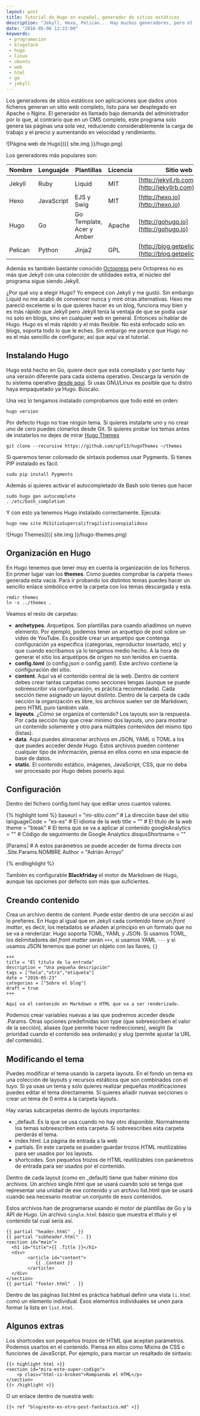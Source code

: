 ```yaml
---
layout: post
title: Tutorial de Hugo en español, generador de sitios estáticos
description: "Jekyll, Hexo, Pelican... Hay muchos generadores, pero el mejor es Hugo. Crea tu sitio web con el mejor generador de sitios estáticos"
date: "2016-05-06 12:22:00"
keywords:
 - programacion
 - blogstack
 - hugo
 - linux
 - ubuntu
 - web
 - html
 - go
 - jekyll
---
```


Los generadores de sitios estáticos son aplicaciones que dados unos ficheros generan un sitio web completo, listo para ser desplegado en Apache o Nginx. El generador es llamado bajo demanda del administrador por lo que, al contrario que en un CMS completo, este programa solo genera las páginas una sola vez, reduciendo considerablemente la carga de trabajo y el precio y aumentando en velocidad y rendimiento.

![Página web de Hugo]({{ site.img }}/hugo.png)


Los generadores más populares son:

| Nombre | Lenguajde| Plantillas | Licencia | Sitio web |
|--------|----------|------------|----------|-----------|
| Jekyll | Ruby     | Liquid     | MIT      | [http://jekyll.rb.com](http://jekyllrb.com)|
| Hexo   | JavaScript | EJS y Swig     | MIT     | [http://hexo.io](http://hexo.io)|
| Hugo   | Go      | Go Template, Acer y Amber | Apache   | [http://gohugo.io](http://gohugo.io)|
| Pelican | Python | Jinja2 | GPL | [http://blog.getpelican.com/](http://blog.getpelican.com/) |

Además es también bastante conocido [Octopress](http://octopress.org/) pero Octopress no es más que Jekyll con una colección de utilidades extra, el núcleo del programa sigue siendo Jekyll.

¿Por qué voy a elegir Hugo? Yo empecé con Jekyll y me gustó. Sin embargo Liquid no me acabó de convencer nunca y miré otras alternativas. Hexo me pareció excelente si lo que quieres hacer es un blog, funciona muy bien y es más rápido que Jekyll pero Jekyll tenía la ventaja de que se podía usar no solo en blogs, sino en cualquier web en general. Entonces oí hablar de Hugo. Hugo es el más rápido y el más flexible. No está enfocado solo en blogs, soporta todo lo que le eches. Sin embargo me parece que Hugo no es el más sencillo de configurar, así que aquí va el tutorial.

## Instalando Hugo

Hugo está hecho en Go, quiere decir que está compilado y por tanto hay una versión diferente para cada sistema operativo. Descarga la versión de tu sistema operativo [desde aquí](https://github.com/spf13/hugo/releases). Si usas GNU/Linux es posible que tu distro haya empaquetado ya Hugo. Búscalo.

Una vez lo tengamos instalado comprobamos que todo esté en orden:

```
hugo version
```

Por defecto Hugo no trae ningún tema. Si quieres instalarte uno y no crear uno de cero puedes clonarlos desde Git. Si quieres probar los temas antes de instalarlos no dejes de mirar [Hugo Themes](http://themes.gohugo.io/)

```
git clone --recursive https://github.com/spf13/hugoThemes ~/themes
```

Si queremos tener coloreado de sintaxis podemos usar Pygments. Si tienes PIP instalado es fácil.

```
sudo pip install Pygments
```

Además si quieres activar el autocompletado de Bash solo tienes que hacer 

```
sudo hugo gen autocomplete
. /etc/bash_completion
```

Y con esto ya tenemos Hugo instalado correctamente. Ejecuta:

```
hugo new site MiSitioSupercalifragilisticoespialidoso
```

![Hugo Themes]({{ site.img }}/hugo-themes.png)

## Organización en Hugo

En Hugo tenemos que tener muy en cuenta la organización de los ficheros. En primer lugar van los __themes__. Como puedes comprobar la carpeta `themes` generada esta vacía. Para ir probando los distintos temas puedes hacer un sencillo enlace simbólico entre la carpeta con los temas descargada y esta.

```
rmdir themes
ln -s ../themes .
```

Veamos el resto de carpetas:

* __archetypes__. Arquetipos. Son plantillas para cuando añadimos un nuevo elemento. Por ejemplo, podemos tener un arquetipo de post sobre un vídeo de YouTube. Es posible crear un arquetipo que contenga configuración ya específica (categorías, reproductor insertado, etc) y que cuando escribamos ya lo tengamos medio hecho. A la hora de generar el sitio los arquetipos de origen no son tenidos en cuenta.
* __config.toml__ (o config.json o config.yaml). Este archivo contiene la configuración del sitio.
* __content__. Aquí va el contenido central de la web. Dentro de content debes crear tantas carpetas como secciones tengas (aunque se puede sobreescribir vía configuración, es práctica recomendada). Cada sección tiene asignado un layout distinto. Dentro de la carpeta de cada sección la organización es libre, los archivos suelen ser de Markdown, pero HTML puro también vale.
* __layouts__. ¿Cómo se organiza el contenido? Los layouts son la respuesta. Por cada sección hay que crear mínimo dos layouts, uno para mostrar un contenido solamente y otro para múltiples contenidos del mismo tipo (listas).
* __data__. Aquí puedes almacenar archivos en JSON, YAML o TOML a los que puedes acceder desde Hugo. Estos archivos pueden contener cualquier tipo de información, piensa en ellos como en una especie de base de datos.
* __static__. El contenido estático, imágenes, JavaScript, CSS, que no deba ser procesado por Hugo debes ponerlo aquí.

## Configuración

Dentro del fichero config.toml hay que editar unos cuantos valores.

{% highlight toml %}
baseurl = "mi-sitio.com" # La dirección base del sitio
languageCode = "es-es" # El idioma de la web
title = "" # El título de la web
theme = "bleak" # El tema que se va a aplicar al contenido
googleAnalytics = "" # Código de seguimiento de Google Analytics
disqusShortname = ""

[Params] # A estos parámetros se puede acceder de forma directa con .Site.Params.NOMBRE
Author = "Adrián Arroyo"

{% endhighlight %}

También es configurable __Blackfriday__ el motor de Markdown de Hugo, aunque las opciones por defecto son más que suficientes.


## Creando contenido

Crea un archivo dentro de content. Puede estar dentro de una sección si así lo prefieres. En Hugo al igual que en Jekyll cada contenido tiene un _front matter_, es decir, los metadatos se añaden al principio en un formato que no se va a renderizar. Hugo soporta TOML, YAML y JSON. Si usamos TOML, los delimitadores del _front matter_ serán `+++`, si usamos YAML `---` y si usamos JSON tenemos que poner un objeto con las llaves, `{}`

```
+++
title = "El título de la entrada"
description = "Una pequeña descripción"
tags = ["hola","otra","etiqueta"]
date = "2016-05-23"
categories = ["Sobre el blog"]
draft = true
+++

Aquí va el contenido en Markdown o HTML que va a ser renderizado.
```

Podemos crear variables nuevas a las que podremos acceder desde .Params. Otras opciones predefinidas son type (que sobreescriben el valor de la sección), aliases (que permite hacer redirecciones), weight (la prioridad cuando el contenido sea ordenado) y slug (permite ajustar la URL del contenido).



## Modificando el tema

Puedes modificar el tema usando la carpeta layouts. En el fondo un tema es una colección de layouts y recursos estáticos que son combinados con el tuyo. Si ya usas un tema y solo quieres realizar pequeñas modificaciones puedes editar el tema directamente. Si quieres añadir nuevas secciones o crear un tema de 0 entra a la carpeta layouts.

Hay varias subcarpetas dentro de layouts importantes:

* _default. Es la que se usa cuando no hay otro disponible. Normalmente los temas sobreescriben esta carpeta. Si sobreescribes esta carpeta perderás el tema.
* index.html. La página de entrada a la web
* partials. En este carpeta se pueden guardar trozos HTML reutilizables para ser usados por los layouts.
* shortcodes. Son pequeños trozos de HTML reutilizables con parámetros de entrada para ser usados por el contenido.

Dentro de cada layout (como en _default) tiene que haber mínimo dos archivos. Un archivo single.html que se usará cuando solo se tenga que representar una unidad de ese contenido y un archivo list.html que se usará cuando sea necesario mostrar un conjunto de esos contenidos.

Estos archivos han de programarse usando el motor de plantillas de Go y la API de Hugo. Un archivo `single.html` básico que muestra el título y el contenido tal cual sería así.

```
{{ partial "header.html" . }}
{{ partial "subheader.html" . }}
<section id="main">
  <h1 id="title">{{ .Title }}</h1>
  <div>
        <article id="content">
           {{ .Content }}
        </article>
  </div>
</section>
{{ partial "footer.html" . }}
```

Dentro de las páginas list.html es práctica habitual definir una vista `li.html` como un elemento individual. Esos elementos individuales se unen para formar la lista en `list.html`.

## Algunos extras

Los shortcodes son pequeños trozos de HTML que aceptan parámetros. Podemos usarlos en el contenido. Piensa en ellos como Mixins de CSS o funciones de JavaScript. Por ejemplo, para marcar un resaltado de sintaxis:

```
{{< highlight html >}}
<section id="mira-este-super-codigo">
	<p class="html-is-broken">Rompiendo el HTML</p>
</section>
{{< /highlight >}}
```
O un enlace dentro de nuestra web:
```
{{< ref "blog/este-es-otro-post-fantastico.md" >}}
```
